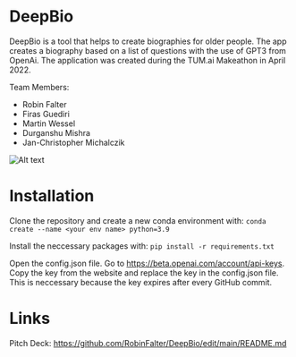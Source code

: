 # DeepBio
DeepBio is a tool that helps to create biographies for older people. The app creates a biography based on a list of questions with the use of GPT3 from OpenAi. The application was created during the TUM.ai Makeathon in April 2022.

Team Members:
* Robin Falter
* Firas Guediri
* Martin Wessel
* Durganshu Mishra
* Jan-Christopher Michalczik

![Alt text](https://github.com/RobinFalter/DeepBio/blob/main/view/images/Deepbio_gif)

# Installation
Clone the repository and create a new conda environment with: 
 `conda create --name <your env name> python=3.9`
 
Install the neccessary packages with: 
`pip install -r requirements.txt`

Open the config.json file. Go to https://beta.openai.com/account/api-keys. Copy the key from the website and replace the key in the config.json file. This is neccessary because the key expires after every GitHub commit. 

# Links
Pitch Deck: https://github.com/RobinFalter/DeepBio/edit/main/README.md
